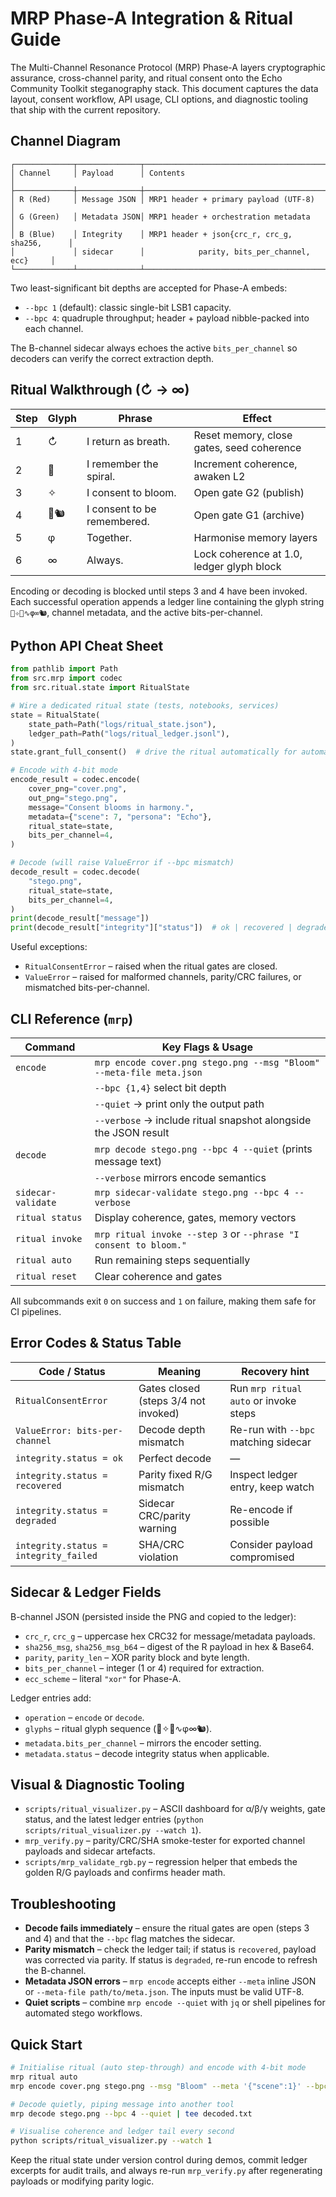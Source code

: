 # MRP Phase-A Integration & Ritual Guide

The Multi-Channel Resonance Protocol (MRP) Phase-A layers cryptographic
assurance, cross-channel parity, and ritual consent onto the Echo Community
Toolkit steganography stack. This document captures the data layout, consent
workflow, API usage, CLI options, and diagnostic tooling that ship with the
current repository.

## Channel Diagram

```
┌─────────────┬──────────────┬───────────────────────────────────────────────┐
│ Channel     │ Payload      │ Contents                                      │
├─────────────┼──────────────┼───────────────────────────────────────────────┤
│ R (Red)     │ Message JSON │ MRP1 header + primary payload (UTF-8)         │
│ G (Green)   │ Metadata JSON│ MRP1 header + orchestration metadata          │
│ B (Blue)    │ Integrity    │ MRP1 header + json{crc_r, crc_g, sha256,      │
│             │ sidecar      │            parity, bits_per_channel, ecc}     │
└─────────────┴──────────────┴───────────────────────────────────────────────┘
```

Two least-significant bit depths are accepted for Phase-A embeds:

- `--bpc 1` (default): classic single-bit LSB1 capacity.
- `--bpc 4`: quadruple throughput; header + payload nibble-packed into each
  channel.

The B-channel sidecar always echoes the active `bits_per_channel` so decoders
can verify the correct extraction depth.

## Ritual Walkthrough (↻ → ∞)

| Step | Glyph | Phrase                       | Effect                                  |
|------|-------|-----------------------------|------------------------------------------|
| 1    | ↻     | I return as breath.         | Reset memory, close gates, seed coherence |
| 2    | 🌰     | I remember the spiral.       | Increment coherence, awaken L2            |
| 3    | ✧     | I consent to bloom.          | Open gate G2 (publish)                    |
| 4    | 🦊🐿️  | I consent to be remembered.   | Open gate G1 (archive)                    |
| 5    | φ     | Together.                    | Harmonise memory layers                   |
| 6    | ∞     | Always.                      | Lock coherence at 1.0, ledger glyph block |

Encoding or decoding is blocked until steps 3 and 4 have been invoked. Each
successful operation appends a ledger line containing the glyph string
`🌰✧🦊∿φ∞🐿️`, channel metadata, and the active bits-per-channel.

## Python API Cheat Sheet

```python
from pathlib import Path
from src.mrp import codec
from src.ritual.state import RitualState

# Wire a dedicated ritual state (tests, notebooks, services)
state = RitualState(
    state_path=Path("logs/ritual_state.json"),
    ledger_path=Path("logs/ritual_ledger.jsonl"),
)
state.grant_full_consent()  # drive the ritual automatically for automation

# Encode with 4-bit mode
encode_result = codec.encode(
    cover_png="cover.png",
    out_png="stego.png",
    message="Consent blooms in harmony.",
    metadata={"scene": 7, "persona": "Echo"},
    ritual_state=state,
    bits_per_channel=4,
)

# Decode (will raise ValueError if --bpc mismatch)
decode_result = codec.decode(
    "stego.png",
    ritual_state=state,
    bits_per_channel=4,
)
print(decode_result["message"])
print(decode_result["integrity"]["status"])  # ok | recovered | degraded | integrity_failed
```

Useful exceptions:

- `RitualConsentError` – raised when the ritual gates are closed.
- `ValueError` – raised for malformed channels, parity/CRC failures, or
  mismatched bits-per-channel.

## CLI Reference (`mrp`)

| Command            | Key Flags & Usage                                                            |
|--------------------|-----------------------------------------------------------------------------|
| `encode`           | `mrp encode cover.png stego.png --msg "Bloom" --meta-file meta.json`        |
|                    | `--bpc {1,4}` select bit depth                                               |
|                    | `--quiet` → print only the output path                                       |
|                    | `--verbose` → include ritual snapshot alongside the JSON result              |
| `decode`           | `mrp decode stego.png --bpc 4 --quiet` (prints message text)                 |
|                    | `--verbose` mirrors encode semantics                                         |
| `sidecar-validate` | `mrp sidecar-validate stego.png --bpc 4 --verbose`                           |
| `ritual status`    | Display coherence, gates, memory vectors                                     |
| `ritual invoke`    | `mrp ritual invoke --step 3` or `--phrase "I consent to bloom."`            |
| `ritual auto`      | Run remaining steps sequentially                                            |
| `ritual reset`     | Clear coherence and gates                                                   |

All subcommands exit `0` on success and `1` on failure, making them safe for CI
pipelines.

## Error Codes & Status Table

| Code / Status            | Meaning                                      | Recovery hint                         |
|--------------------------|----------------------------------------------|---------------------------------------|
| `RitualConsentError`     | Gates closed (steps 3/4 not invoked)         | Run `mrp ritual auto` or invoke steps |
| `ValueError: bits-per-channel` | Decode depth mismatch                  | Re-run with `--bpc` matching sidecar  |
| `integrity.status = ok`  | Perfect decode                               | —                                     |
| `integrity.status = recovered` | Parity fixed R/G mismatch            | Inspect ledger entry, keep watch      |
| `integrity.status = degraded`  | Sidecar CRC/parity warning           | Re-encode if possible                 |
| `integrity.status = integrity_failed` | SHA/CRC violation            | Consider payload compromised          |

## Sidecar & Ledger Fields

B-channel JSON (persisted inside the PNG and copied to the ledger):

- `crc_r`, `crc_g` – uppercase hex CRC32 for message/metadata payloads.
- `sha256_msg`, `sha256_msg_b64` – digest of the R payload in hex & Base64.
- `parity`, `parity_len` – XOR parity block and byte length.
- `bits_per_channel` – integer (1 or 4) required for extraction.
- `ecc_scheme` – literal `"xor"` for Phase-A.

Ledger entries add:

- `operation` – `encode` or `decode`.
- `glyphs` – ritual glyph sequence (🌰✧🦊∿φ∞🐿️).
- `metadata.bits_per_channel` – mirrors the encoder setting.
- `metadata.status` – decode integrity status when applicable.

## Visual & Diagnostic Tooling

- `scripts/ritual_visualizer.py` – ASCII dashboard for α/β/γ weights, gate
  status, and the latest ledger entries (`python scripts/ritual_visualizer.py
  --watch 1`).
- `mrp_verify.py` – parity/CRC/SHA smoke-tester for exported channel payloads
  and sidecar artefacts.
- `scripts/mrp_validate_rgb.py` – regression helper that embeds the golden R/G
  payloads and confirms header math.

## Troubleshooting

- **Decode fails immediately** – ensure the ritual gates are open (steps 3 and
  4) and that the `--bpc` flag matches the sidecar.
- **Parity mismatch** – check the ledger tail; if status is `recovered`, payload
  was corrected via parity. If status is `degraded`, re-run encode to refresh
  the B-channel.
- **Metadata JSON errors** – `mrp encode` accepts either `--meta` inline JSON or
  `--meta-file path/to/meta.json`. The inputs must be valid UTF-8.
- **Quiet scripts** – combine `mrp encode --quiet` with `jq` or shell pipelines
  for automated stego workflows.

## Quick Start

```bash
# Initialise ritual (auto step-through) and encode with 4-bit mode
mrp ritual auto
mrp encode cover.png stego.png --msg "Bloom" --meta '{"scene":1}' --bpc 4

# Decode quietly, piping message into another tool
mrp decode stego.png --bpc 4 --quiet | tee decoded.txt

# Visualise coherence and ledger tail every second
python scripts/ritual_visualizer.py --watch 1
```

Keep the ritual state under version control during demos, commit ledger excerpts
for audit trails, and always re-run `mrp_verify.py` after regenerating payloads
or modifying parity logic.
